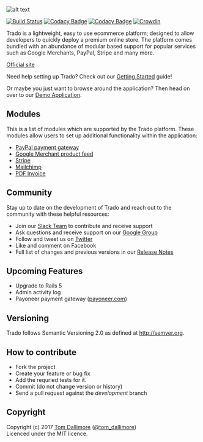 ![alt text](http://cdn0.trado.io/trado-promo/assets/img/home.png "Trado")

[![Build Status](https://travis-ci.org/Jellyfishboy/trado.svg?branch=master)](https://travis-ci.org/Jellyfishboy/trado)
[![Codacy Badge](https://api.codacy.com/project/badge/grade/1be726fe15224e0db13b49ba4240500f)](https://www.codacy.com/app/tomdallimore/trado)
[![Codacy Badge](https://api.codacy.com/project/badge/coverage/1be726fe15224e0db13b49ba4240500f)](https://www.codacy.com/app/tomdallimore/trado)
[![Crowdin](https://d322cqt584bo4o.cloudfront.net/trado/localized.svg)](https://crowdin.com/project/trado)

Trado is a lightweight, easy to use ecommerce platform; designed to allow developers to quickly deploy a premium online store. The platform comes bundled with an abundance of modular based support for popular services such as Google Merchants, PayPal, Stripe and many more.

[Official site](http://www.trado.io/?utm_source=github&utm_medium=website&utm_campaign=trado)

Need help setting up Trado? Check out our [Getting Started](http://trado.io/getting-started.html) guide!

Or maybe you just want to browse around the application? Then head on over to our [Demo Application](http://demo.trado.io).

## Modules

This is a list of modules which are supported by the Trado platform. These modules allow users to set up additional functionality within the application:

* [PayPal payment gateway](https://github.com/Jellyfishboy/trado-paypal-module)
* [Google Merchant product feed](https://github.com/Jellyfishboy/trado-googlemerchant-module)
* [Stripe](https://github.com/Jellyfishboy/trado-stripe-module)
* [Mailchimp](https://github.com/Jellyfishboy/trado-mailchimp-module)
* [PDF Invoice](https://github.com/Jellyfishboy/trado-pdf-invoice-module)

## Community

Stay up to date on the development of Trado and reach out to the community with these helpful resources:

* Join our [Slack Team](http://slack.trado.io) to contribute and receive support
* Ask questions and receive support on our [Google Group](https://groups.google.com/forum/#!forum/trado-ecommerce-platform)
* Follow and tweet us on [Twitter](https://twitter.com/trado_ecommerce)
* Like and comment on Facebook
* Full list of changes and previous versions in our [Release Notes](http://release.tomdallimore.com)

## Upcoming Features

* Upgrade to Rails 5
* Admin activity log
* Payoneer payment gateway ([payoneer.com](https://www.payoneer.com))

## Versioning

Trado follows Semantic Versioning 2.0 as defined at
<http://semver.org>.

## How to contribute

* Fork the project
* Create your feature or bug fix
* Add the requried tests for it.
* Commit (do not change version or history)
* Send a pull request against the *development* branch

## Copyright
Copyright (c) 2017 [Tom Dallimore](http://www.tomdallimore.com/?utm_source=trado-github&utm_medium=website&utm_campaign=tomdallimore) ([@tom_dallimore](http://twitter.com/tom_dallimore))  
Licenced under the MIT licence.
